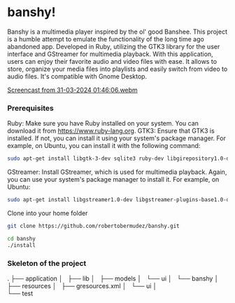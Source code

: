# banshy!
Banshy is a multimedia player inspired by the ol' good Banshee. This project is a humble attempt to emulate the functionality of the long time ago abandoned app.  Developed in Ruby, utilizing the GTK3 library for the user interface and GStreamer for multimedia playback. With this application, users can enjoy their favorite audio and video files with ease. It allows to store, organize your media files into playlists and easily switch from video to audio files. It's compatible with Gnome Desktop.

[Screencast from 31-03-2024 01:46:06.webm](https://github.com/robertobermudez/banshy/assets/1206729/179074a3-3f9a-4245-8f41-03c190e5520e)


### Prerequisites

Ruby: Make sure you have Ruby installed on your system. You can download it from https://www.ruby-lang.org.
GTK3: Ensure that GTK3 is installed. If not, you can install it using your system's package manager. For example, on Ubuntu, you can install it with the following command:
    
```bash
sudo apt-get install libgtk-3-dev sqlite3 ruby-dev libgirepository1.0-dev libgtk-3-dev libgstreamer1.0-dev libgstreamer-plugins-base1.0-dev ruby-full ruby-bundler
```
GStreamer: Install GStreamer, which is used for multimedia playback. Again, you can use your system's package manager to install it. For example, on Ubuntu:
```bash
sudo apt-get install libgstreamer1.0-dev libgstreamer-plugins-base1.0-dev gstreamer1.0-libav
```

Clone into your home folder

```bash
git clone https://github.com/robertobermudez/banshy.git
```

```bash
cd banshy
./install
```


### Skeleton of the project
.
├── application
│   ├── lib
│   ├── models
│   └── ui
│       └── banshy
│
├── resources
│   ├── gresources.xml
│   └── ui
│       
└── test
